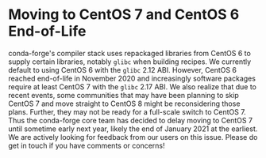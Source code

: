 # Moving to CentOS 7 and CentOS 6 End-of-Life

conda-forge's compiler stack uses repackaged libraries from CentOS 6 to
supply certain libraries, notably `glibc` when building recipes. We
currently default to using CentOS 6 with the `glibc` 2.12 ABI. However,
CentOS 6 reached end-of-life in November 2020 and increasingly software
packages require at least CentOS 7 with the `glibc` 2.17 ABI. We also
realize that due to recent events, some communities that may have been
planning to skip CentOS 7 and move straight to CentOS 8 might be
reconsidering those plans. Further, they may not be ready for a
full-scale switch to CentOS 7. Thus the conda-forge core team has
decided to delay moving to CentOS 7 until sometime early next year,
likely the end of January 2021 at the earliest. We are actively looking
for feedback from our users on this issue. Please do
get in touch if you have comments or concerns!
